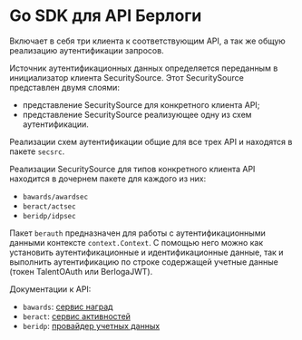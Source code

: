 Go SDK для API Берлоги
======================

Включает в себя три клиента к соответствующим API,
а так же общую реализацию аутентификации запросов.

Источник аутентификационных данных определяется переданным в инициализатор клиента SecuritySource.
Этот SecuritySource представлен двумя слоями:

- представление SecuritySource для конкретного клиента API;
- представление SecuritySource реализующее одну из схем аутентификации.

Реализации схем аутентификации общие для все трех API и находятся в пакете `secsrc`.

Реализации SecuritySource для типов конкретного клиента API находится в дочернем пакете для каждого из них:

- `bawards/awardsec`
- `beract/actsec`
- `beridp/idpsec`

Пакет `berauth` предназначен для работы с аутентификационными данными контексте `context.Context`.
С помощью него можно как установить аутентификационные и идентификационные данные,
так и выполнить аутентификацию по строке содержащей учетные данные (токен TalentOAuth или BerlogaJWT).

Документации к API:

- `bawards`: [сервис наград](http://talent.kruzhok.org/berloga-awards/docs/)
- `beract`: [сервис активностей](http://talent.kruzhok.org/berloga-activities/docs/)
- `beridp`: [провайдер учетных данных](http://talent.kruzhok.org/berloga-idp/docs/)
